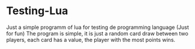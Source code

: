 # Testing-Lua
Just a simple programm of lua for testing de programming language (Just for fun)
The program is simple, it is just a random card draw between two players, each card has a value, the player with the most points wins.
